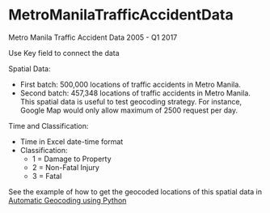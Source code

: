 # MetroManilaTrafficAccidentData
Metro Manila Traffic Accident Data 2005 - Q1 2017

Use Key field to connect the data

Spatial Data:
* First batch: 500,000 locations of traffic accidents in Metro Manila.
* Second batch: 457,348 locations of traffic accidents in Metro Manila.
This spatial data is useful to test geocoding strategy. 
For instance, Google Map would only allow maximum of 2500 request per day.

Time and Classification:
* Time in Excel date-time format
* Classification: 
  * 1 = Damage to Property
  * 2 = Non-Fatal Injury
  * 3 = Fatal

See the example of how to get the geocoded locations of this spatial data in [Automatic Geocoding using Python](http://people.revoledu.com/kardi/tutorial/Python/Automatic+Geocoding+using+Python.html)
